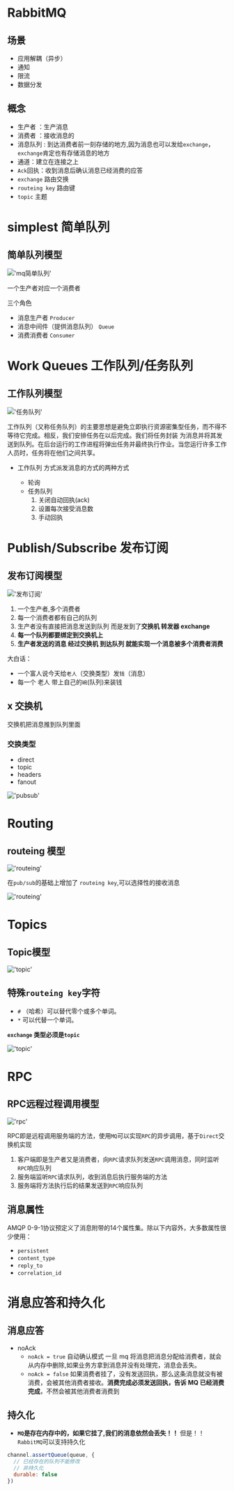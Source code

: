# RabbitMQ

## 场景
- 应用解耦（异步）
- 通知
- 限流
- 数据分发



## 概念
- 生产者 ：生产消息
- 消费者 ：接收消息的
- 消息队列 : 到达消费者前一刻存储的地方,因为消息也可以发给`exchange`，`exchange`肯定也有存储消息的地方
- 通道：建立在连接之上
- `Ack`回执：收到消息后确认消息已经消费的应答
- `exchange` 路由交换
- `routeing key` 路由键
- `topic` 主题


# simplest 简单队列

## 简单队列模型
!['mq简单队列'](./imgs/mq_simplest.png)

一个生产者对应一个消费者

三个角色

- 消息生产者 `Producer`
- 消息中间件（提供消息队列） `Queue`
- 消费消费者 `Consumer`


# Work Queues 工作队列/任务队列

## 工作队列模型

!['任务队列'](./imgs/mq_work_queue.png)

工作队列（又称任务队列）的主要思想是避免立即执行资源密集型任务，而不得不等待它完成。相反，我们安排任务在以后完成。我们将任务封装 为消息并将其发送到队列。在后台运行的工作进程将弹出任务并最终执行作业。当您运行许多工作人员时，任务将在他们之间共享。

- 工作队列 方式派发消息的方式的两种方式

  - 轮询
  - 任务队列
    1. 关闭自动回执(ack)
    2. 设置每次接受消息数
    3. 手动回执

  

# Publish/Subscribe 发布订阅

## 发布订阅模型

!['发布订阅'](./imgs/mq_pubsub.png)

1. 一个生产者,多个消费者
2. 每一个消费者都有自己的队列
3. 生产者没有直接把消息发送到队列 而是发到了**交换机 转发器 exchange**
4. **每一个队列都要绑定到交换机上**
5. **生产者发送的消息 经过交换机 到达队列 就能实现一个消息被多个消费者消费**


大白话：  
- 一个富人说今天给`老人`（交换类型）发`钱`（消息）  
- 每一个 老人 带上自己的`碗`(队列)来装钱  

## x 交换机
交换机把消息推到队列里面

### 交换类型
- direct
- topic
- headers
- fanout

!['pubsub'](./imgs/mq_pub_sub.png)


# Routing

## routeing 模型

!['routeing'](./imgs/mq_routeing.png)

在`pub/sub`的基础上增加了 `routeing key`,可以选择性的接收消息

!['routeing'](./imgs/mq_routeing.png)


# Topics
## Topic模型
!['topic'](./imgs/mq_topic.png)

## 特殊`routeing key`字符
- `#` （哈希）可以替代零个或多个单词。
- `*` 可以代替一个单词。

**`exchange` 类型必须是`topic`**

!['topic'](./imgs/mq_topic.png)



# RPC

## RPC远程过程调用模型
!['rpc'](./imgs/mq_rpc1.png)

RPC即是远程调用服务端的方法，使用`MQ`可以实现`RPC`的异步调用，基于`Direct`交换机实现
1. 客户端即是生产者又是消费者，向`RPC`请求队列发送`RPC`调用消息，同时监听`RPC`响应队列
2. 服务端监听`RPC`请求队列，收到消息后执行服务端的方法
3. 服务端将方法执行后的结果发送到`RPC`响应队列

## 消息属性
AMQP 0-9-1协议预定义了消息附带的14个属性集。除以下内容外，大多数属性很少使用：
- `persistent`
- `content_type`
- `reply_to`
- `correlation_id`

# 消息应答和持久化

## 消息应答

- noAck
  - `noAck = true` 自动确认模式 一旦 mq 将消息把消息分配给消费者，就会从内存中删除,如果业务方拿到消息并没有处理完，消息会丢失。
  - `noAck = false` 如果消费者挂了，没有发送回执，那么这条消息就没有被消费，会被其他消费者接收。**消费完成必须发送回执，告诉 MQ 已经消费完成**，不然会被其他消费者消费到

## 持久化

- **`MQ`是存在内存中的，如果它挂了,我们的消息依然会丢失！！** 但是！！`RabbitMQ`可以支持持久化

```js
channel.assertQueue(queue, {
  // 已经存在的队列不能修改
  // 非持久化
  durable: false
})
```
